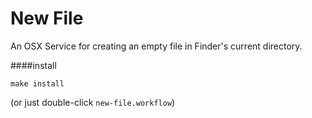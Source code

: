 New File
=====

An OSX Service for creating an empty file in Finder's current directory.

####install

    make install

(or just double-click `new-file.workflow`)
